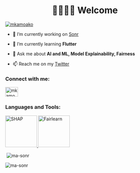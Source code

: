 <h1 align="center">👋🏿👋🏿 Welcome</h1>

<p align="left"> <a href="https://twitter.com/mkamoako" target="blank"><img src="https://img.shields.io/twitter/follow/mkamoako?logo=twitter&style=for-the-badge" alt="mkamoako" /></a> </p>

- 🔭 I’m currently working on [Sonr](https://github.com/sonr-io)

- 🌱 I’m currently learning **Flutter**

- 💬 Ask me about **AI and ML, Model Explainability, Fairness**

- 📫 Reach me on my [Twitter](https://www.twitter.com/mkamoako)

<h3 align="left">Connect with me:</h3>
<p align="left">
<a href="https://twitter.com/mkamoako" target="blank"><img align="center" src="https://raw.githubusercontent.com/rahuldkjain/github-profile-readme-generator/master/src/images/icons/Social/twitter.svg" alt="mkamoako" height="30" width="40" /></a>
</p>

<h3 align="left">Languages and Tools:</h3>
<p align="left"> 
<a href="https://shap.readthedocs.io/en/latest/index.html/" target="_blank" rel="noreferrer"> <img src="https://user-images.githubusercontent.com/38404461/65588818-7734b500-df88-11e9-907c-a0bc0c0fdfc1.png" alt="SHAP" width="auto" height="100"/> </a>
<a href="https://github.com/fairlearn" target="_blank" rel="noreferrer"> <img src="https://www.microsoft.com/en-us/research/uploads/prod/2020/05/FairLearnLogo.png" alt="Fairlearn" width="auto" height="100"/> </a>
</p>

<p>&nbsp;<img align="center" src="https://github-readme-stats.vercel.app/api?username=ma-sonr&show_icons=true&locale=en" alt="ma-sonr" /></p>

<p><img align="center" src="https://github-readme-streak-stats.herokuapp.com/?user=ma-sonr&" alt="ma-sonr" /></p>
